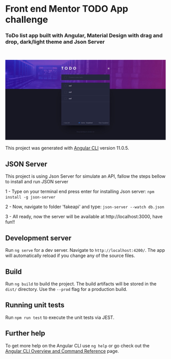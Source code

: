 # Front end Mentor TODO App challenge

### ToDo list app built with Angular, Material Design with drag and drop, dark/light theme and Json Server

<br/>

![](todo.JPG)

This project was generated with [Angular CLI](https://github.com/angular/angular-cli) version 11.0.5.

## JSON Server

This project is using Json Server for simulate an API, fallow the steps bellow to install and run JSON server

1 - Type on your terminal end press enter for installing Json server: `npm install -g json-server` 

2 - Now, navigate to folder 'fakeapi' and type: `json-server --watch db.json` 

3 - All ready, now the server will be available at http://localhost:3000, have fun!! 


## Development server

Run `ng serve` for a dev server. Navigate to `http://localhost:4200/`. The app will automatically reload if you change any of the source files.

## Build

Run `ng build` to build the project. The build artifacts will be stored in the `dist/` directory. Use the `--prod` flag for a production build.

## Running unit tests

Run `npm run test` to execute the unit tests via JEST.

## Further help

To get more help on the Angular CLI use `ng help` or go check out the [Angular CLI Overview and Command Reference](https://angular.io/cli) page.
